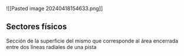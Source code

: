 ![[Pasted image 20240418154633.png]]
## Sectores físicos
Sección de la superficie del mismo que corresponde al área encerrada entre dos líneas radiales de una pista